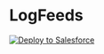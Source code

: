 # LogFeeds
<a href="https://githubsfdeploy.herokuapp.com?owner=mgalvao2012&repo=LogFeeds&ref=master">
  <img alt="Deploy to Salesforce"
       src="https://raw.githubusercontent.com/afawcett/githubsfdeploy/master/deploy.png">
</a>
